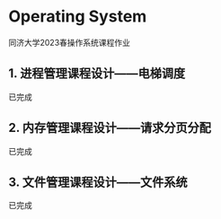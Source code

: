 # Operating System
同济大学2023春操作系统课程作业



## 1. 进程管理课程设计——电梯调度 

已完成

## 2. 内存管理课程设计——请求分页分配

已完成

## 3. 文件管理课程设计——文件系统

已完成